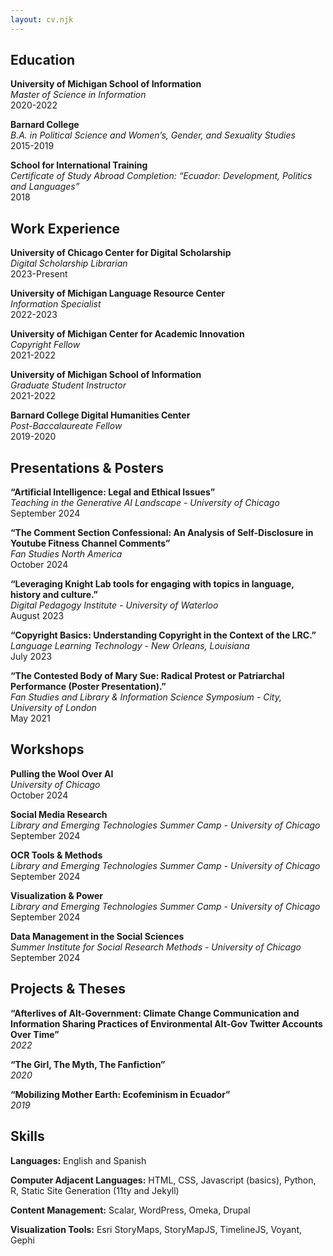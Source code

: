 ```yaml
---
layout: cv.njk
---
```


<div class="grid-container">
  <div class="grid-item grid-section"><h2>Education</h2></div>
  <div class="grid-item">
  <p><strong>University of Michigan School of Information</strong><br>
  <em>Master of Science in Information</em><br>
  2020-2022
  <br>
  <p><strong>Barnard College</strong><br>
  <em>B.A. in Political Science and Women’s, Gender, and Sexuality Studies</em><br>
  2015-2019
  <br>
  <p><strong>School for International Training</strong><br>
  <em> Certificate of Study Abroad Completion: “Ecuador: Development, Politics and Languages”</em><br>
  2018
  </p>
  </div>
  <div class="grid-item grid-section"><h2>Work Experience</h2></div>
  <div class="grid-item">
  <p><strong>University of Chicago Center for Digital Scholarship</strong><br>
  <em>Digital Scholarship Librarian</em><br>
  2023-Present</p>
<p><strong>University of Michigan Language Resource Center</strong><br>
  <em>Information Specialist</em><br>
  2022-2023</p>
  <p><strong>University of Michigan Center for Academic Innovation</strong><br>
  <em>Copyright Fellow</em><br>
  2021-2022</p>
  <p><strong>University of Michigan School of Information</strong><br>
  <em>Graduate Student Instructor</em><br>
  2021-2022</p>
  <p><strong>Barnard College Digital Humanities Center</strong><br>
  <em>Post-Baccalaureate Fellow</em><br>
  2019-2020</p>
  </div>
  <div class="grid-item grid-section"><h2>Presentations & Posters</h2></div>
  <div class="grid-item">
  <p><strong>“Artificial Intelligence: Legal and Ethical Issues”</strong><br>
  <em>Teaching in the Generative AI Landscape - University of Chicago</em><br>
  September 2024</p>
  <p><strong>“The Comment Section Confessional: An Analysis of Self-Disclosure in Youtube Fitness Channel Comments”</strong><br>
  <em>Fan Studies North America</em><br>
  October 2024</p>
  <p><strong>“Leveraging Knight Lab tools for engaging with topics in language, history and culture.”</strong><br>
  <em>Digital Pedagogy Institute - University of Waterloo</em><br>
  August 2023</p>
  <p><strong>“Copyright Basics: Understanding Copyright in the Context of the LRC.”</strong><br>
  <em>Language Learning Technology - New Orleans, Louisiana</em><br>
  July 2023</p>
  <p><strong>“The Contested Body of Mary Sue: Radical Protest or Patriarchal Performance (Poster Presentation).”</strong><br>
  <em>Fan Studies and Library & Information Science Symposium - City, University of London</em><br>
  May 2021
  </p>
  </div>
  <div class="grid-item grid-section"><h2>Workshops</h2></div>
  <div class="grid-item">
  <p><strong>Pulling the Wool Over AI</strong><br>
  <em>University of Chicago</em><br>
  October 2024</p>
  <p><strong>Social Media Research</strong><br>
  <em>Library and Emerging Technologies Summer Camp - University of Chicago</em><br>
  September 2024</p>
  <p><strong>OCR Tools & Methods</strong><br>
  <em>Library and Emerging Technologies Summer Camp - University of Chicago</em><br>
  September 2024</p>
  <p><strong>Visualization & Power</strong><br>
  <em>Library and Emerging Technologies Summer Camp - University of Chicago</em><br>
  September 2024</p>
    <p><strong>Data Management in the Social Sciences</strong><br>
  <em>Summer Institute for Social Research Methods - University of Chicago</em><br>
  September 2024</p></div>
  <div class="grid-item grid-section"><h2>Projects & Theses</h2></div>
  <div class="grid-item">
  <p><strong>“Afterlives of Alt-Government: Climate Change Communication and Information Sharing Practices of
Environmental Alt-Gov Twitter Accounts Over Time”</strong><br>
  <em>2022</em></p>
  <p><strong>“The Girl, The Myth, The Fanfiction”</strong><br>
  <em>2020</em></p>
  <p><strong>“Mobilizing Mother Earth: Ecofeminism in Ecuador”</strong><br>
  <em>2019</em></p>
  </div>
  <div class="grid-item grid-section"><h2>Skills</h2></div>
  <div class="grid-item">
  <p><strong>Languages:</strong> English and Spanish </p>
  <p><strong>Computer Adjacent Languages:</strong> HTML, CSS, Javascript (basics), Python, R, Static Site Generation (11ty and Jekyll)</p>
  <p><strong>Content Management:</strong> Scalar, WordPress, Omeka, Drupal</p>
  <p><strong>Visualization Tools:</strong> Esri StoryMaps, StoryMapJS, TimelineJS, Voyant, Gephi</p>
  </div>
</div>